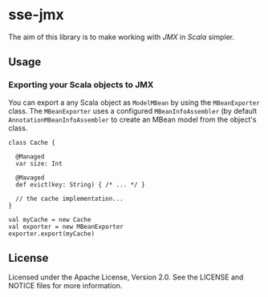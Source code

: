 
# sse-jmx

The aim of this library is to make working with *JMX* in *Scala* simpler.

## Usage

### Exporting your Scala objects to JMX

You can export a any Scala object as `ModelMBean` by using the `MBeanExporter`
class. The `MBeanExporter` uses a configured `MBeanInfoAssembler` (by default
`AnnotationMBeanInfoAssembler` to create an MBean model from the object's
class.  

	class Cache {
	  
	  @Managed
	  var size: Int
	
	  @Mavaged
	  def evict(key: String) { /* ... */ }
	  
	  // the cache implementation...
	}

	val myCache = new Cache
	val exporter = new MBeanExporter
	exporter.export(myCache)
	

## License

Licensed under the Apache License, Version 2.0. See the LICENSE and NOTICE
files for more information.